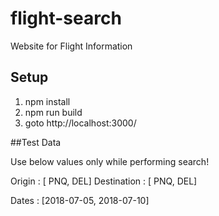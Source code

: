 # flight-search
Website for Flight Information


## Setup

1. npm install
2. npm run build
3. goto http://localhost:3000/


##Test Data

Use below values only while performing search!

Origin : [ PNQ, DEL]
Destination : [ PNQ, DEL]

Dates : [2018-07-05, 2018-07-10]

